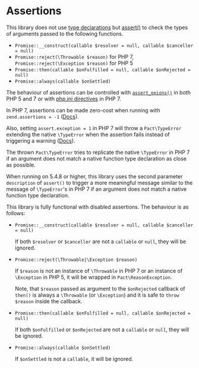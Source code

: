 Assertions
==========

This library does not use 
[type declarations](http://php.net/functions.arguments#functions.arguments.type-declaration) 
but [assert()](http://php.net/assert) to check the types of arguments passed to
the following functions.

* `Promise::__construct(callable $resolver = null, callable $canceller = null)`
* `Promise::reject(\Throwable $reason)` for PHP 7, 
  `Promise::reject(\Exception $reason)` for PHP 5
* `Promise::then(callable $onFulfilled = null, callable $onRejected = null)`
* `Promise::always(callable $onSettled)`

The behaviour of assertions can be controlled with
[`assert_opions()`](http://php.net/assert_options) in both PHP 5 and 7 or with 
[php.ini directives](http://php.net/assert#function.assert.expectations) in
PHP 7.

In PHP 7, assertions can be made zero-cost when running with
`zend.assertions = -1` ([Docs](http://php.net/ini.core#ini.zend.assertions)).

Also, setting `assert.exception = 1` in PHP 7 will throw a `Pact\TypeError`
extending the native `\TypeError` when the assertion fails instead of triggering
a warning ([Docs](http://php.net/info.configuration#ini.assert.exception)).

The thrown `Pact\TypeError` tries to replicate the native `\TypeError` in
PHP 7 if an argument does not match a native function type declaration as close
as possible.

When running on 5.4.8 or higher, this library uses the second parameter 
`description` of `assert()` to trigger a more meaningful message similar to
the message of `\TypeError`'s in PHP 7 if an argument does not match a native
function type declaration.

This library is fully functional with disabled assertions. The behaviour is
as follows:

* `Promise::__construct(callable $resolver = null, callable $canceller = null)`

  If both `$resolver` or `$canceller` are not a `callable` or `null`, they will
  be ignored.
* `Promise::reject(\Throwable|\Exception $reason)`

  If `$reason` is not an instance of `\Throwable` in PHP 7 or an instance of
  `\Exception` in PHP 5, it will be wrapped in `Pact\ReasonException`.
  
  Note, that `$reason` passed as argument to the `$onRejected` callback of
  `then()` is always a `\Throwable` (or `\Exception`) and it is safe to 
  `throw $reason` inside the callback.
* `Promise::then(callable $onFulfilled = null, callable $onRejected = null)`

  If both `$onFulfilled` or `$onRejected` are not a `callable` or `null`, they
  will be ignored.
* `Promise::always(callable $onSettled)`

  If `$onSettled` is not a `callable`, it will be ignored.
